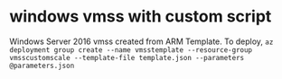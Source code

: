 # windows vmss with custom script
Windows Server 2016 vmss created from ARM Template. To deploy, 
```az deployment group create --name vmsstemplate --resource-group vmsscustomscale --template-file template.json --parameters @parameters.json```
